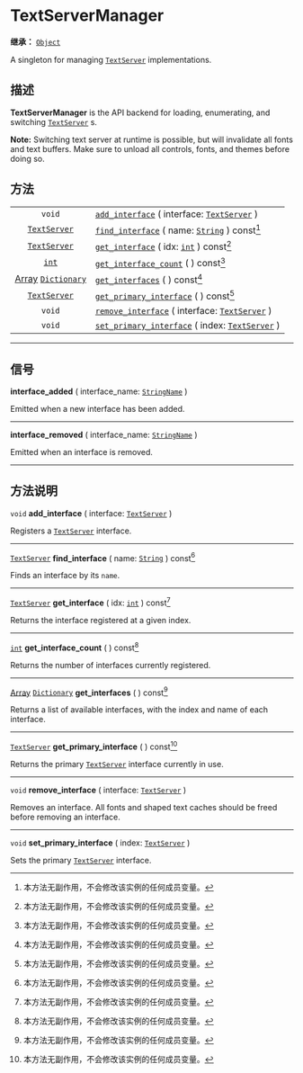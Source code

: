 <!-- ⚠ 请勿编辑本文件 ⚠ -->
<!-- 本文档使用脚本从 WeDot 引擎源码仓库生成。 -->
<!-- 生成脚本：https://github.com/WeDot-Engine/WeDot/tree/4.3/doc/tools/make_md.py； -->
<!-- 原文件：https://github.com/WeDot-Engine/WeDot/tree/4.3/doc/classes/TextServerManager.xml。 -->

<div id="_class_textservermanager"></div>

# TextServerManager

**继承：** [`Object`](class_object.md)

A singleton for managing [`TextServer`](class_textserver.md) implementations.

## 描述

**TextServerManager** is the API backend for loading, enumerating, and switching [`TextServer`](class_textserver.md) s.

 **Note:** Switching text server at runtime is possible, but will invalidate all fonts and text buffers. Make sure to unload all controls, fonts, and themes before doing so.

## 方法

|||
|:-:|:--|
| `void`                                                      | [`add_interface`](#class_textservermanager_method_add_interface) ( interface: [`TextServer`](class_textserver.md) )             |
| [`TextServer`](class_textserver.md)                         | [`find_interface`](#class_textservermanager_method_find_interface) ( name: [`String`](class_string.md) ) const[^const]          |
| [`TextServer`](class_textserver.md)                         | [`get_interface`](#class_textservermanager_method_get_interface) ( idx: [`int`](class_int.md) ) const[^const]                   |
| [`int`](class_int.md)                                       | [`get_interface_count`](#class_textservermanager_method_get_interface_count) ( ) const[^const]                                  |
| [Array](class_array.md) [`Dictionary`](class_dictionary.md) | [`get_interfaces`](#class_textservermanager_method_get_interfaces) ( ) const[^const]                                            |
| [`TextServer`](class_textserver.md)                         | [`get_primary_interface`](#class_textservermanager_method_get_primary_interface) ( ) const[^const]                              |
| `void`                                                      | [`remove_interface`](#class_textservermanager_method_remove_interface) ( interface: [`TextServer`](class_textserver.md) )       |
| `void`                                                      | [`set_primary_interface`](#class_textservermanager_method_set_primary_interface) ( index: [`TextServer`](class_textserver.md) ) |

<!-- rst-class:: classref-section-separator -->

---

## 信号

<div id="_class_class_textservermanager_signal_interface_added"></div>

**interface_added** ( interface_name: [`StringName`](class_stringname.md) ) <div id="class_textservermanager_signal_interface_added"></div>

Emitted when a new interface has been added.

<!-- rst-class:: classref-item-separator -->

---

<div id="_class_class_textservermanager_signal_interface_removed"></div>

**interface_removed** ( interface_name: [`StringName`](class_stringname.md) ) <div id="class_textservermanager_signal_interface_removed"></div>

Emitted when an interface is removed.

<!-- rst-class:: classref-section-separator -->

---

## 方法说明

<div id="_class_textservermanager_method_add_interface"></div>

`void` **add_interface** ( interface: [`TextServer`](class_textserver.md) )<div id="class_textservermanager_method_add_interface"></div>

Registers a [`TextServer`](class_textserver.md) interface.

<!-- rst-class:: classref-item-separator -->

---

<div id="_class_textservermanager_method_find_interface"></div>

[`TextServer`](class_textserver.md) **find_interface** ( name: [`String`](class_string.md) ) const[^const]<div id="class_textservermanager_method_find_interface"></div>

Finds an interface by its `name`.

<!-- rst-class:: classref-item-separator -->

---

<div id="_class_textservermanager_method_get_interface"></div>

[`TextServer`](class_textserver.md) **get_interface** ( idx: [`int`](class_int.md) ) const[^const]<div id="class_textservermanager_method_get_interface"></div>

Returns the interface registered at a given index.

<!-- rst-class:: classref-item-separator -->

---

<div id="_class_textservermanager_method_get_interface_count"></div>

[`int`](class_int.md) **get_interface_count** ( ) const[^const]<div id="class_textservermanager_method_get_interface_count"></div>

Returns the number of interfaces currently registered.

<!-- rst-class:: classref-item-separator -->

---

<div id="_class_textservermanager_method_get_interfaces"></div>

[Array](class_array.md) [`Dictionary`](class_dictionary.md) **get_interfaces** ( ) const[^const]<div id="class_textservermanager_method_get_interfaces"></div>

Returns a list of available interfaces, with the index and name of each interface.

<!-- rst-class:: classref-item-separator -->

---

<div id="_class_textservermanager_method_get_primary_interface"></div>

[`TextServer`](class_textserver.md) **get_primary_interface** ( ) const[^const]<div id="class_textservermanager_method_get_primary_interface"></div>

Returns the primary [`TextServer`](class_textserver.md) interface currently in use.

<!-- rst-class:: classref-item-separator -->

---

<div id="_class_textservermanager_method_remove_interface"></div>

`void` **remove_interface** ( interface: [`TextServer`](class_textserver.md) )<div id="class_textservermanager_method_remove_interface"></div>

Removes an interface. All fonts and shaped text caches should be freed before removing an interface.

<!-- rst-class:: classref-item-separator -->

---

<div id="_class_textservermanager_method_set_primary_interface"></div>

`void` **set_primary_interface** ( index: [`TextServer`](class_textserver.md) )<div id="class_textservermanager_method_set_primary_interface"></div>

Sets the primary [`TextServer`](class_textserver.md) interface.

[^virtual]: 本方法通常需要用户覆盖才能生效。
[^const]: 本方法无副作用，不会修改该实例的任何成员变量。
[^vararg]: 本方法除了能接受在此处描述的参数外，还能够继续接受任意数量的参数。
[^constructor]: 本方法用于构造某个类型。
[^static]: 调用本方法无需实例，可直接使用类名进行调用。
[^operator]: 本方法描述的是使用本类型作为左操作数的有效运算符。
[^bitfield]: 这个值是由下列位标志构成位掩码的整数。
[^void]: 无返回值。
